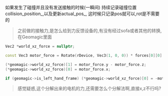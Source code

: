 如果发生了碰撞并且没有发送接触的时候(一瞬间)
持续记录碰撞位置collision_position_,以及更新actual_pos_,
这时候只记录pos就可以,rot是不需要的

>之前做的接触力,是怎么给到力反馈设备的,有没有经过sofa或者其他的转换,在Geomagic里面

```cpp
Vec2 *world_xz_force = nullptr;

const Vec3 motor_force = Rotate(rDevice, Vec3(1, 0, 0)) * forces[0][0] +  Rotate(rDevice, Vec3(0, 1, 0)) * forces[1][0];

(*geomagic->world_xz_force)[1] = motor_force.y - motor_force.z;  
(*geomagic->world_xz_force)[0] = motor_force.x;

if (geomagic->is_left_hand_frame) (*geomagic->world_xz_force)[0] = -motor_force.x;
```

>感觉疑惑,这个分解出来的电机的力,还需要怎么个分解法啊,直接x,z不行吗?

